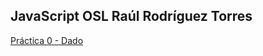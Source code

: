 ## JavaScript OSL Raúl Rodríguez Torres

[Práctica 0 - Dado](https://github.com/raulrgueztorres-ull/JavaScript-OSL/tree/master/practica-0)
